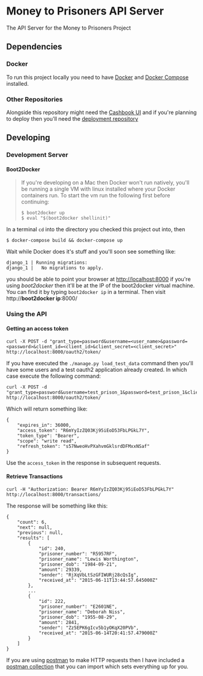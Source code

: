 # Money to Prisoners API Server
The API Server for the Money to Prisoners Project

## Dependencies
### Docker
To run this project locally you need to have
[Docker](http://docs.docker.com/installation/mac/) and
[Docker Compose](https://docs.docker.com/compose/install/) installed.

### Other Repositories
Alongside this repository might need the [Cashbook UI](https://github.com/ministryofjustice/money-to-prisoners-cashbook)
and if you're planning to deploy then you'll need the [deployment repository](https://github.com/ministryofjustice/money-to-prisoners-deploy)

## Developing
### Development Server
#### Boot2Docker
> If you're developing on a Mac then Docker won't run natively, you'll be running
> a single VM with linux installed where your Docker containers run. To start the vm
> run the following first before continuing:
> ```
> $ boot2docker up
> $ eval "$(boot2docker shellinit)"
> ```

In a terminal `cd` into the directory you checked this project out into, then
```
$ docker-compose build && docker-compose up
```

Wait while Docker does it's stuff and you'll soon see something like:
```
django_1 | Running migrations:
django_1 |   No migrations to apply.
```

you should be able to point your browser at
[http://localhost:8000](http://localhost:8000)
if you're using *boot2docker* then it'll be at the IP of the boot2docker virtual machine.
You can find it by typing `boot2docker ip` in a terminal. Then visit http://**boot2docker ip**:8000/

### Using the API
#### Getting an access token
```
curl -X POST -d "grant_type=password&username=<user_name>&password=<password>&client_id=<client_id>&client_secret=<client_secret>" http://localhost:8000/oauth2/token/
```
If you have executed the `./manage.py load_test_data` command then you'll have 
some users and a test oauth2 application already created. In which case execute the following command:
```
curl -X POST -d "grant_type=password&username=test_prison_1&password=test_prison_1&client_id=cashbook&client_secret=cashbook" http://localhost:8000/oauth2/token/
```
Which will return something like:
```
{
    "expires_in": 36000,
    "access_token": "R6mYyIzZQ03Kj95iEoD53FbLPGkL7Y",
    "token_type": "Bearer",
    "scope": "write read",
    "refresh_token": "s57NweoHvPXahvmGklsrdDFMxxNSaf"
}
```
Use the `access_token` in the response in subsequent requests.

#### Retrieve Transactions
```
curl -H "Authorization: Bearer R6mYyIzZQ03Kj95iEoD53FbLPGkL7Y" http://localhost:8000/transactions/
```

The response will be something like this:
```
{
    "count": 6,
    "next": null,
    "previous": null,
    "results": [
        {
            "id": 240,
            "prisoner_number": "R5957RF",
            "prisoner_name": "Lewis Worthington",
            "prisoner_dob": "1984-09-21",
            "amount": 29339,
            "sender": "RjXqVbLtSzGFIWURj28cQsIg",
            "received_at": "2015-06-11T13:44:57.645000Z"
        },
        ...
        {
            "id": 222,
            "prisoner_number": "E2601NE",
            "prisoner_name": "Deborah Niss",
            "prisoner_dob": "1955-08-29",
            "amount": 2841,
            "sender": "Zz5EPK6gIcv5b1yOKqX20PVb",
            "received_at": "2015-06-14T20:41:57.479000Z"
        }
    ]
}
```

If you are using [postman](https://chrome.google.com/webstore/detail/postman-rest-client/fdmmgilgnpjigdojojpjoooidkmcomcm?hl=en)
to make HTTP requests then I have included a [postman
collection](devtools/mtp-api.json) that you can import which sets everything up for you.
